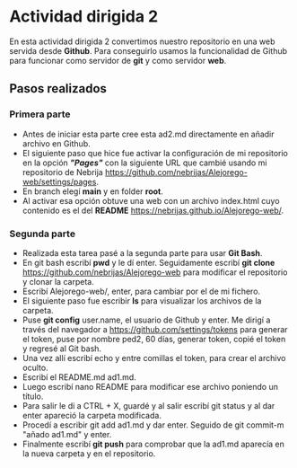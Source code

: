 # Actividad dirigida 2

En esta actividad dirigida 2 convertimos nuestro repositorio en una web servida desde **Github**. Para conseguirlo usamos la funcionalidad de Github para funcionar como servidor de **git** y como servidor **web**.

## Pasos realizados

### Primera parte

- Antes de iniciar esta parte cree esta ad2.md directamente en añadir archivo en Github.
- El siguiente paso que hice fue activar la configuración de mi repositorio en la opción ***"Pages"*** con la siguiente URL que cambié usando mi repositorio de Nebrija <https://github.com/nebrijas/Alejorego-web/settings/pages>.
- En branch elegí **main** y en folder **root**.
- Al activar esa opción obtuve una web con un archivo index.html cuyo contenido es el del **README** <https://nebrijas.github.io/Alejorego-web/>.

### Segunda parte

- Realizada esta tarea pasé a la segunda parte para usar **Git Bash**.
- En git bash escribí **pwd** y le dí enter. Seguidamente escribí **git clone** <https://github.com/nebrijas/Alejorego-web> para modificar el repositorio y clonar la carpeta.
- Escribí Alejorego-web/, enter, para cambiar por el de mi fichero.
- El siguiente paso fue escribir **ls** para visualizar los archivos de la carpeta.
- Puse **git config** user.name, el usuario de Github y enter. Me dirigí a través del navegador a <https://github.com/settings/tokens> para generar el token, puse por nombre ped2, 60 días, generar token, copié el token y regresé al Git bash.
- Una vez allí escribí echo y entre comillas el token, para crear el archivo oculto.
- Escribí el README.md ad1.md.
- Luego escribí nano README para modificar ese archivo poniendo un título.
- Para salir le di a CTRL + X, guardé y al salir escribí git status y al dar enter apareció la carpeta modificada.
- Procedí a escribir git add ad1.md y dar enter. Seguido de git commit-m "añado ad1.md" y enter.
- Finalmente escribí **git push** para comprobar que la ad1.md aparecía en la nueva carpeta y en el repositorio.
